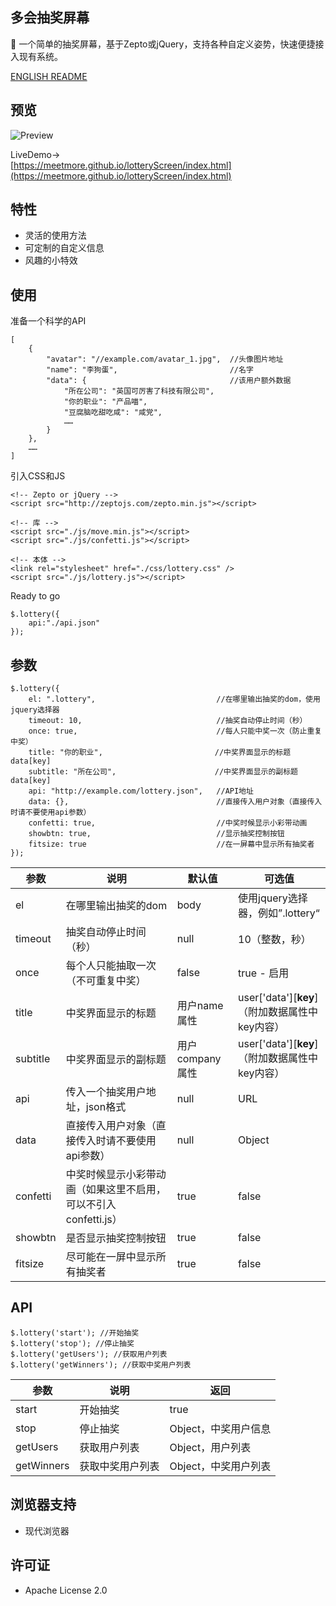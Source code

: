 ## 多会抽奖屏幕

🎲 一个简单的抽奖屏幕，基于Zepto或jQuery，支持各种自定义姿势，快速便捷接入现有系统。

[ENGLISH README](https://github.com/meetmore/lotteryScreen/blob/master/README.EN.md)  

## 预览
![Preview](https://i.loli.net/2017/10/04/59d4a18ec058b.gif) 

LiveDemo->  
 [https://meetmore.github.io/lotteryScreen/index.html](https://meetmore.github.io/lotteryScreen/index.html)
   
## 特性
 - 灵活的使用方法
 - 可定制的自定义信息
 - 风趣的小特效
   
## 使用

 准备一个科学的API
 
    [
        {
            "avatar": "//example.com/avatar_1.jpg",  //头像图片地址
            "name": "李狗蛋",                         //名字
            "data": {                                //该用户额外数据
                "所在公司": "英国可厉害了科技有限公司",
                "你的职业": "产品喵",
                "豆腐脑吃甜吃咸": "咸党",
                ……
            }
        },
        ……
    ]

 引入CSS和JS

    <!-- Zepto or jQuery -->
    <script src="http://zeptojs.com/zepto.min.js"></script>

    <!-- 库 -->
    <script src="./js/move.min.js"></script>
    <script src="./js/confetti.js"></script>

    <!-- 本体 -->
    <link rel="stylesheet" href="./css/lottery.css" />
    <script src="./js/lottery.js"></script>

Ready to go

    $.lottery({ 
        api:"./api.json" 
    });
  
## 参数
  
    $.lottery({ 
        el: ".lottery",                           //在哪里输出抽奖的dom，使用jquery选择器
        timeout: 10,                              //抽奖自动停止时间（秒）
        once: true,                               //每人只能中奖一次（防止重复中奖）
        title: "你的职业",                         //中奖界面显示的标题 data[key]
        subtitle: "所在公司",                      //中奖界面显示的副标题 data[key]
        api: "http://example.com/lottery.json",   //API地址
        data: {},                                 //直接传入用户对象（直接传入时请不要使用api参数）
        confetti: true,                           //中奖时候显示小彩带动画
        showbtn: true,                            //显示抽奖控制按钮
        fitsize: true                             //在一屏幕中显示所有抽奖者
    });
  
 参数 | 说明 | 默认值 | 可选值
----|------|----|----
el | 在哪里输出抽奖的dom  | body | 使用jquery选择器，例如”.lottery“
timeout | 抽奖自动停止时间（秒）  | null | 10（整数，秒）
once | 每个人只能抽取一次（不可重复中奖）  | false | true - 启用
title | 中奖界面显示的标题  | 用户name属性 | user['data'][**key**]（附加数据属性中key内容）
subtitle | 中奖界面显示的副标题  | 用户company属性 | user['data'][**key**]（附加数据属性中key内容）
api | 传入一个抽奖用户地址，json格式  | null | URL
data | 直接传入用户对象（直接传入时请不要使用api参数）  | null | Object
confetti | 中奖时候显示小彩带动画（如果这里不启用，可以不引入confetti.js）  | true | false
showbtn | 是否显示抽奖控制按钮  | true | false
fitsize | 尽可能在一屏中显示所有抽奖者  | true | false
  
## API

    $.lottery('start'); //开始抽奖
    $.lottery('stop'); //停止抽奖
    $.lottery('getUsers'); //获取用户列表
    $.lottery('getWinners'); //获取中奖用户列表

 参数 | 说明 | 返回
----|------|----
start | 开始抽奖 | true
stop | 停止抽奖 | Object，中奖用户信息
getUsers | 获取用户列表 | Object，用户列表
getWinners | 获取中奖用户列表 | Object，中奖用户列表

## 浏览器支持

- 现代浏览器
   
## 许可证

- Apache License 2.0
